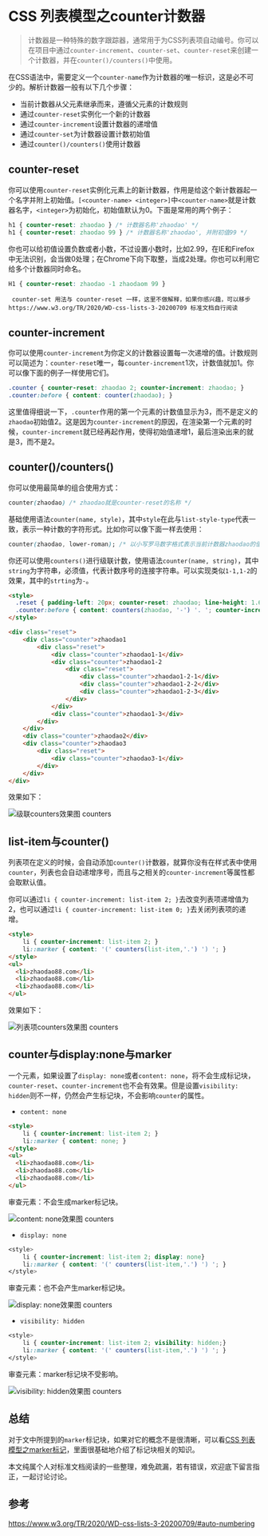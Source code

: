 # CSS 列表模型之counter计数器

> 计数器是一种特殊的数字跟踪器，通常用于为CSS列表项自动编号。你可以在项目中通过`counter-increment`、`counter-set`、`counter-reset`来创建一个计数器，并在`counter()/counters()`中使用。

在CSS语法中，需要定义一个`counter-name`作为计数器的唯一标识，这是必不可少的。解析计数器一般有以下几个步骤：

+ 当前计数器从父元素继承而来，遵循父元素的计数规则
+ 通过`counter-reset`实例化一个新的计数器
+ 通过`counter-increment`设置计数器的递增值
+ 通过`counter-set`为计数器设置计数初始值
+ 通过`counter()/counters()`使用计数器

 ## counter-reset
 你可以使用`counter-reset`实例化元素上的新计数器，作用是给这个新计数器起一个名字并附上初始值。`[<counter-name> <integer>]`中`<counter-name>`就是计数器名字，`<integer>`为初始化，初始值默认为0。下面是常用的两个例子：
 ```css
 h1 { counter-reset: zhaodao } /* 计数器名称'zhaodao' */
 h1 { counter-reset: zhaodao 99 } /* 计数器名称'zhaodao', 并附初值99 */
 ```
 你也可以给初值设置负数或者小数，不过设置小数时，比如2.99，在IE和Firefox中无法识别，会当做0处理；在Chrome下向下取整，当成2处理。你也可以利用它给多个计数器同时命名。
 ```css
 H1 { counter-reset: zhaodao -1 zhaodaom 99 }
 ```
 ` counter-set 用法与 counter-reset 一样，这里不做解释，如果你感兴趣，可以移步https://www.w3.org/TR/2020/WD-css-lists-3-20200709 标准文档自行阅读`

 ## counter-increment
你可以使用`counter-increment`为你定义的计数器设置每一次递增的值。计数规则可以简述为：`counter-reset`唯一，每`counter-increment`1次，计数值就加1。你可以像下面的例子一样使用它们。
```css
.counter { counter-reset: zhaodao 2; counter-increment: zhaodao; }
.counter:before { content: counter(zhaodao); }
```
这里值得细说一下，`.counter`作用的第一个元素的计数值显示为3，而不是定义的`zhaodao`初始值2。这是因为`counter-increment`的原因，在渲染第一个元素的时候，`counter-increment`就已经再起作用，使得初始值递增1，最后渲染出来的就是3，而不是2。

## counter()/counters()
你可以使用最简单的组合使用方式：
```css
counter(zhaodao) /* zhaodao就是counter-reset的名称 */
```
基础使用语法`counter(name, style)`，其中`style`在此与`list-style-type`代表一致，表示一种计数的字符形式。比如你可以像下面一样去使用：
```css
counter(zhaodao, lower-roman); /* 以小写罗马数字格式表示当前计数器zhaodao的值 */
```
你还可以使用`counters()`进行级联计数，使用语法`counter(name, string)`，其中`string`为字符串，必须值，代表计数序号的连接字符串。可以实现类似`1-1,1-2`的效果，其中的`strting`为`-`。
```html
<style>
  .reset { padding-left: 20px; counter-reset: zhaodao; line-height: 1.6; color: #666; }
  .counter:before { content: counters(zhaodao, '-') '. '; counter-increment: zhaodao; }
</style>

<div class="reset">
    <div class="counter">zhaodao1
        <div class="reset">
            <div class="counter">zhaodao1-1</div>
            <div class="counter">zhaodao1-2
                <div class="reset">
                    <div class="counter">zhaodao1-2-1</div>
                    <div class="counter">zhaodao1-2-2</div>
                    <div class="counter">zhaodao1-2-3</div>
                </div>
            </div>
            <div class="counter">zhaodao1-3</div>
        </div>
    </div>
    <div class="counter">zhaodao2</div>
    <div class="counter">zhaodao3
        <div class="reset">
            <div class="counter">zhaodao3-1</div>
        </div>
    </div>
</div>
```
效果如下：

![级联counters效果图 counters](./images/css-list-counter-01.png "级联counters效果图")

## list-item与counter()
列表项在定义的时候，会自动添加`counter()`计数器，就算你没有在样式表中使用`counter`，列表也会自动递增序号，而且与之相关的`counter-increment`等属性都会取默认值。

你可以通过`li { counter-increment: list-item 2; }`去改变列表项递增值为2，也可以通过`li { counter-increment: list-item 0; }`去关闭列表项的递增。

```html
<style>
	li { counter-increment: list-item 2; }
	li::marker { content: '(' counters(list-item,'.') ') '; }
</style>
<ul>
  <li>zhaodao88.com</li>
  <li>zhaodao88.com</li>
  <li>zhaodao88.com</li>
</ul>
```
效果如下：

![列表项counters效果图 counters](./images/css-list-counter-02.png "列表项counters效果图")
## counter与display:none与marker
一个元素，如果设置了`display: none`或者`content: none`，将不会生成标记块，`counter-reset`、`counter-increment`也不会有效果。但是设置`visibility: hidden`则不一样，仍然会产生标记块，不会影响`counter`的属性。

+ `content: none`
```html
<style>
	li { counter-increment: list-item 2; }
	li::marker { content: none; }
</style>
<ul>
  <li>zhaodao88.com</li>
  <li>zhaodao88.com</li>
  <li>zhaodao88.com</li>
</ul>
```
审查元素：不会生成marker标记块。

![content: none效果图 counters](./images/css-list-counter-03.png "content: none效果图")

+ `display: none`
```css
<style>
	li { counter-increment: list-item 2; display: none}
	li::marker { content: '(' counters(list-item,'.') ') '; }
</style>
```
审查元素：也不会产生marker标记块。

![display: none效果图 counters](./images/css-list-counter-03.png "display: none效果图")

+ `visibility: hidden`
```css
<style>
	li { counter-increment: list-item 2; visibility: hidden;}
	li::marker { content: '(' counters(list-item,'.') ') '; }
</style>
```
审查元素：marker标记块不受影响。

![visibility: hidden效果图 counters](./images/css-list-counter-04.png "visibility: hidden效果图")

## 总结
对于文中所提到的`marker`标记块，如果对它的概念不是很清晰，可以看<a href="https://blog.csdn.net/wuchen092832/article/details/107525165" target="_blank">CSS 列表模型之marker标记</a>，里面很基础地介绍了标记块相关的知识。

本文纯属个人对标准文档阅读的一些整理，难免疏漏，若有错误，欢迎底下留言指正，一起讨论讨论。
## 参考

https://www.w3.org/TR/2020/WD-css-lists-3-20200709/#auto-numbering